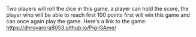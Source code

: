 Two players will roll the dice in this game, a player can hold the score, the player who will be able to reach first 100 points first will win this game and can once again play the game.
Here's a link to the game: https://dhruvarora8053.github.io/Pig-GAme/

